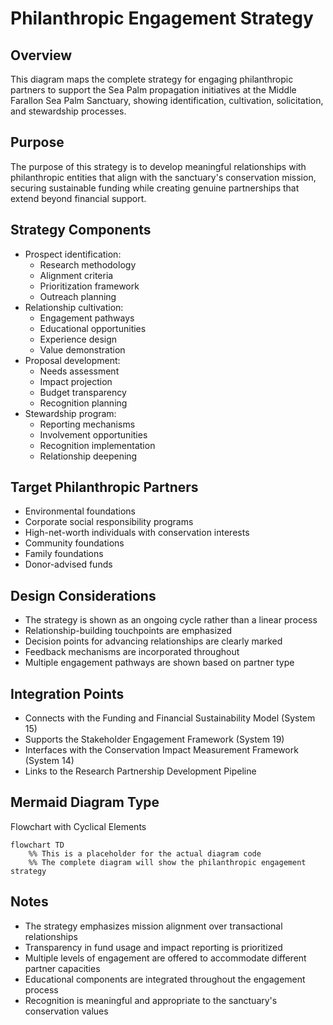 # Philanthropic Engagement Strategy

## Overview
This diagram maps the complete strategy for engaging philanthropic partners to support the Sea Palm propagation initiatives at the Middle Farallon Sea Palm Sanctuary, showing identification, cultivation, solicitation, and stewardship processes.

## Purpose
The purpose of this strategy is to develop meaningful relationships with philanthropic entities that align with the sanctuary's conservation mission, securing sustainable funding while creating genuine partnerships that extend beyond financial support.

## Strategy Components
- Prospect identification:
  - Research methodology
  - Alignment criteria
  - Prioritization framework
  - Outreach planning
- Relationship cultivation:
  - Engagement pathways
  - Educational opportunities
  - Experience design
  - Value demonstration
- Proposal development:
  - Needs assessment
  - Impact projection
  - Budget transparency
  - Recognition planning
- Stewardship program:
  - Reporting mechanisms
  - Involvement opportunities
  - Recognition implementation
  - Relationship deepening

## Target Philanthropic Partners
- Environmental foundations
- Corporate social responsibility programs
- High-net-worth individuals with conservation interests
- Community foundations
- Family foundations
- Donor-advised funds

## Design Considerations
- The strategy is shown as an ongoing cycle rather than a linear process
- Relationship-building touchpoints are emphasized
- Decision points for advancing relationships are clearly marked
- Feedback mechanisms are incorporated throughout
- Multiple engagement pathways are shown based on partner type

## Integration Points
- Connects with the Funding and Financial Sustainability Model (System 15)
- Supports the Stakeholder Engagement Framework (System 19)
- Interfaces with the Conservation Impact Measurement Framework (System 14)
- Links to the Research Partnership Development Pipeline

## Mermaid Diagram Type
Flowchart with Cyclical Elements

```mermaid
flowchart TD
    %% This is a placeholder for the actual diagram code
    %% The complete diagram will show the philanthropic engagement strategy
```

## Notes
- The strategy emphasizes mission alignment over transactional relationships
- Transparency in fund usage and impact reporting is prioritized
- Multiple levels of engagement are offered to accommodate different partner capacities
- Educational components are integrated throughout the engagement process
- Recognition is meaningful and appropriate to the sanctuary's conservation values
